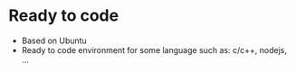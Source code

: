 # Ready to code
* Based on Ubuntu
* Ready to code environment for some language such as: c/c++, nodejs, ...
